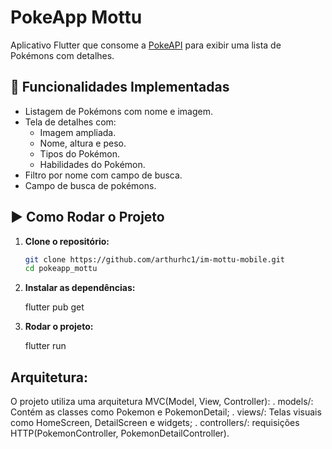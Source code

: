 # PokeApp Mottu

Aplicativo Flutter que consome a [PokeAPI](https://pokeapi.co) para exibir uma lista de Pokémons com detalhes.

## 📱 Funcionalidades Implementadas

- Listagem de Pokémons com nome e imagem.
- Tela de detalhes com:
  - Imagem ampliada.
  - Nome, altura e peso.
  - Tipos do Pokémon.
  - Habilidades do Pokémon.
- Filtro por nome com campo de busca.
- Campo de busca de pokémons.

## ▶️ Como Rodar o Projeto

1. **Clone o repositório:**

   ```bash
   git clone https://github.com/arthurhc1/im-mottu-mobile.git
   cd pokeapp_mottu

2. **Instalar as dependências:**

   flutter pub get
   
3. **Rodar o projeto:**

   flutter run

## **Arquitetura:**

   O projeto utiliza uma arquitetura MVC(Model, View, Controller):
   . models/: Contém as classes como Pokemon e PokemonDetail;
   . views/: Telas visuais como HomeScreen, DetailScreen e widgets;
   . controllers/: requisições HTTP(PokemonController, PokemonDetailController).
   